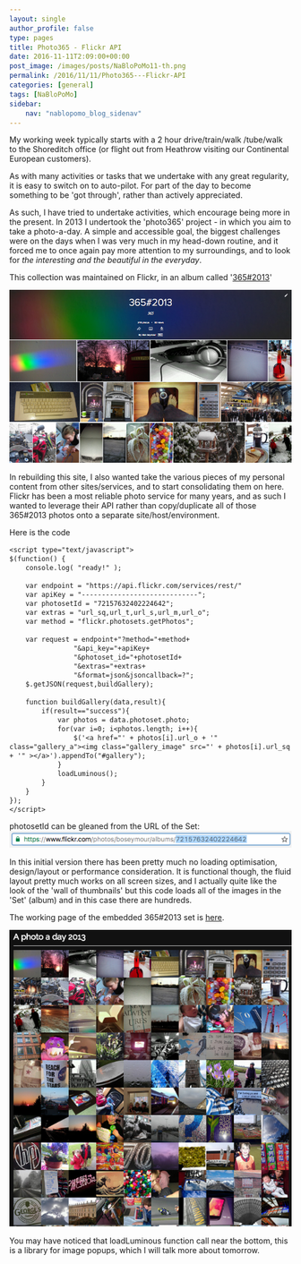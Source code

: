 ```yaml
---
layout: single
author_profile: false
type: pages
title: Photo365 - Flickr API
date: 2016-11-11T2:09:00+00:00
post_image: /images/posts/NaBloPoMo11-th.png
permalink: /2016/11/11/Photo365---Flickr-API
categories: [general]
tags: [NaBloPoMo]
sidebar:
    nav: "nablopomo_blog_sidenav"
---
```

My working week typically starts with a 2 hour drive/train/walk /tube/walk to the Shoreditch office (or flight out from Heathrow visiting our Continental European customers).

As with many activities or tasks that we undertake with any great regularity, it is easy to switch on to auto-pilot. For part of the day to become something to be 'got through', rather than actively appreciated.

As such, I have tried to undertake activities, which encourage being more in the present. In 2013 I undertook the 'photo365' project - in which you aim to take a photo-a-day. A simple and accessible goal, the biggest challenges were on the days when I was very much in my head-down routine, and it forced me to once again pay more attention to my surroundings, and to look for *the interesting and the beautiful in the everyday*.

This collection was maintained on Flickr, in an album called '[365#2013](https://www.flickr.com/photos/boseymour/albums/72157632402224642)'

[![365 2013 Set on Flickr](/images/posts/NaBloPoMo11-Flickr-365213.png)](https://www.flickr.com/photos/boseymour/albums/72157632402224642)


In rebuilding this site, I also wanted take the various pieces of my personal content from other sites/services, and to start consolidating them on here. Flickr has been a most reliable photo service for many years, and as such I wanted to leverage their API rather than copy/duplicate all of those 365#2013 photos onto a separate site/host/environment.

Here is the code

```
<script type="text/javascript">
$(function() {
    console.log( "ready!" );

    var endpoint = "https://api.flickr.com/services/rest/"
    var apiKey = "-----------------------------";
    var photosetId = "72157632402224642";
    var extras = "url_sq,url_t,url_s,url_m,url_o";
    var method = "flickr.photosets.getPhotos";

    var request = endpoint+"?method="+method+
                "&api_key="+apiKey+
                "&photoset_id="+photosetId+
                "&extras="+extras+
                "&format=json&jsoncallback=?";
    $.getJSON(request,buildGallery);

    function buildGallery(data,result){
        if(result=="success"){
            var photos = data.photoset.photo;
            for(var i=0; i<photos.length; i++){
                $('<a href="' + photos[i].url_o + '" class="gallery_a"><img class="gallery_image" src="' + photos[i].url_sq + '" ></a>').appendTo("#gallery");
            }
            loadLuminous();
        }
    }
});
</script>
```

photosetId can be gleaned from the URL of the Set:
![Flickr-URL](/images/posts/NaBloPoMo11-Flickr-URL.png)

In this initial version there has been pretty much no loading optimisation, design/layout or performance consideration. It is functional though, the fluid layout pretty much works on all screen sizes, and I actually quite like the look of the 'wall of thumbnails' but this code loads all of the images in the 'Set' (album) and in this case there are hundreds.

The working page of the embedded 365#2013 set is [here](/photo365-2013/).

![Embedded Flickr Set](/images/posts/NaBloPoMo11-Embedded.png)

You may have noticed that loadLuminous function call near the bottom, this is a library for image popups, which I will talk more about tomorrow.
